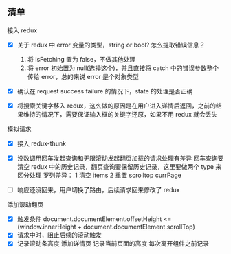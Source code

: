 ## 清单

接入 redux

- [x] 关于 redux 中 error 变量的类型，string or bool? 怎么提取错误信息？

  1. 将 isFetching 置为 false，不做其他处理
  2. 将 error 初始置为 null(选择这个)，并且直接将 catch 中的错误参数整个传给 error，总的来说 error 是个对象类型

- [x] 确认在 request success failure 的情况下，state 的处理是否正确
- [x] 将搜索关键字移入 redux，这么做的原因是在用户进入详情后返回，之前的结果维持的情况下，需要保证输入框的关键字还原，如果不用 redux 就会丢失

模拟请求

- [x] 接入 redux-thunk
- [x] 没数调用回车发起查询和无限滚动发起翻页加载的请求处理有差异
      回车查询要清空 redux 中的历史记录，翻页查询要保留历史记录，这里要做两个 type 来区分处理
      罗列差异：
      1 清空 items
      2 重置 scrolltop currPage

- [ ] 响应还没回来，用户切换了路由，后续请求回来修改了 redux

添加滚动翻页

- [x] 触发条件
    document.documentElement.offsetHeight <= (window.innerHeight + document.documentElement.scrollTop)
- [x] 请求中时，阻止后续的滚动触发
- [x] 记录滚动条高度
    添加详情页
    记录当前页面的高度 每次离开组件之前记录